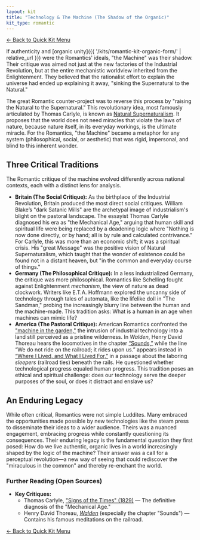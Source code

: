 ```yaml
---
layout: kit
title: "Technology & The Machine (The Shadow of the Organic)"
kit_type: romantic
---
```

<div class="top-links">

<a href="{{ '/kits/romantic-quick-kit/' | relative_url }}" class="quickkit-pill">← Back to Quick
Kit Menu</a>

</div>


If authenticity and [organic unity]({{ '/kits/romantic-kit-organic-form/' | relative_url }}) were
the Romantics' ideals, "the Machine" was their shadow. Their critique
was aimed not just at the new factories of the Industrial Revolution,
but at the entire mechanistic worldview inherited from the
Enlightenment. They believed that the rationalist effort to explain the
universe had ended up explaining it away, "sinking the Supernatural to
the Natural."

The great Romantic counter-project was to reverse this process by
"raising the Natural to the Supernatural." This revolutionary idea, most
famously articulated by Thomas Carlyle, is known as [Natural
Supernaturalism](https://en.wikipedia.org/wiki/Natural_Supernaturalism).
It proposes that the world does not need miracles that violate the laws
of nature, because nature itself, in its everyday workings, is the
ultimate miracle. For the Romantics, "the Machine" became a metaphor for
any system (philosophical, social, or aesthetic) that was rigid,
impersonal, and blind to this inherent wonder.

## Three Critical Traditions

The Romantic critique of the machine evolved differently across national
contexts, each with a distinct lens for analysis.

- **Britain (The Social Critique):** As the birthplace of the Industrial
  Revolution, Britain produced the most direct social critiques. William
  Blake’s "dark Satanic Mills" are the archetypal image of
  industrialism's blight on the pastoral landscape. The essayist Thomas
  Carlyle diagnosed his era as "the Mechanical Age," arguing that human
  skill and spiritual life were being replaced by a deadening logic
  where "Nothing is now done directly, or by hand; all is by rule and
  calculated contrivance." For Carlyle, this was more than an economic
  shift; it was a spiritual crisis. His "great Message" was the positive
  vision of Natural Supernaturalism, which taught that the wonder of
  existence could be found not in a distant heaven, but "in the common
  and everyday course of things."
- **Germany (The Philosophical Critique):** In a less industrialized
  Germany, the critique was more philosophical. Romantics like Schelling
  fought against Enlightenment *mechanism*, the view of nature as dead
  clockwork. Writers like E.T.A. Hoffmann explored the uncanny side of
  technology through tales of automata, like the lifelike doll in "The
  Sandman," probing the increasingly blurry line between the human and
  the machine-made. This tradition asks: What is a human in an age when
  machines can mimic life?
- **America (The Pastoral Critique):** American Romantics confronted the
  ["machine in the
  garden,"](https://en.wikipedia.org/wiki/The_Machine_in_the_Garden) the
  intrusion of industrial technology into a land still perceived as a
  pristine wilderness. In *Walden*, Henry David Thoreau hears the
  locomotives in the chapter
  [“Sounds,”](https://etc.usf.edu/lit2go/90/walden-or-life-in-the-woods/1542/sounds/)
  while the line “We do not ride on the railroad; it rides upon us.”
  appears instead in [“Where I Lived, and What I Lived
  For,”](https://standardebooks.org/ebooks/henry-david-thoreau/walden/text/where-i-lived-and-what-i-lived-for)
  in a passage about the laboring *sleepers* (railroad ties) beneath the
  rails. He questioned whether technological progress equaled human
  progress. This tradition poses an ethical and spiritual challenge:
  does our technology serve the deeper purposes of the soul, or does it
  distract and enslave us?

## An Enduring Legacy

While often critical, Romantics were not simple Luddites. Many embraced
the opportunities made possible by new technologies like the steam press
to disseminate their ideas to a wider audience. Theirs was a nuanced
engagement, embracing progress while constantly questioning its
consequences. Their enduring legacy is the fundamental question they
first posed: How do we live authentic, organic lives in a world
increasingly shaped by the logic of the machine? Their answer was a call
for a perceptual revolution—a new way of seeing that could rediscover
the "miraculous in the common" and thereby re-enchant the world.

### Further Reading (Open Sources)

- **Key Critiques:**
  - Thomas Carlyle, ["Signs of the Times"
    (1829)](https://victorianweb.org/authors/carlyle/signs1.html) — The
    definitive diagnosis of the "Mechanical Age."
  - Henry David Thoreau,
    [*Walden*](https://www.gutenberg.org/files/205/205-h/205-h.htm)
    (especially the chapter "Sounds") — Contains his famous meditations
    on the railroad.

<div class="bottom-links">

<a href="{{ '/kits/romantic-quick-kit/' | relative_url }}" class="quickkit-pill">← Back to Quick
Kit Menu</a>

</div>
